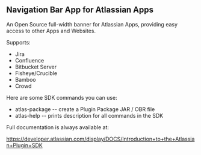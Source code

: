 ## Navigation Bar App for Atlassian Apps

An Open Source full-width banner for Atlassian Apps, providing easy access to other Apps and Websites.

Supports:

* Jira
* Confluence
* Bitbucket Server
* Fisheye/Crucible
* Bamboo
* Crowd

Here are some SDK commands you can use:

* atlas-package -- create a Plugin Package JAR / OBR file
* atlas-help  -- prints description for all commands in the SDK

Full documentation is always available at:

https://developer.atlassian.com/display/DOCS/Introduction+to+the+Atlassian+Plugin+SDK
